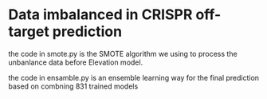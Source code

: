 # Data imbalanced in CRISPR off-target prediction
the code in smote.py is the SMOTE algorithm we using to process the unbanlance data before Elevation model.

the code in ensamble.py is an  ensemble learning way for the final prediction based on combning 831 trained models
